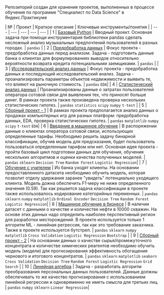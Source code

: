 Репозиторий создан для хранения проектов, выполненных в процессе обучения по программе "Специалист по Data Science" в Яндекс.Практикуме

| № | Проект | Краткое описание | Ключевые инструменты/понятия |
| --- | --- | --- | --- | --- |
| 1 | [Базовый Python](https://github.com/kruspe2009/yandex.praktikum_ds/tree/main/01%20-%20%D0%91%D0%B0%D0%B7%D0%BE%D0%B2%D1%8B%D0%B9%20Python) | Вводный проект. Основная задача при помощи инструментария библиотеки pandas сделать несложный анализ музыкальных предпочтений пользователей в разных городах. | `pandas` |
| 2 | [Предобработка данных](https://github.com/kruspe2009/yandex.praktikum_ds/tree/main/02%20-%20%D0%9F%D1%80%D0%B5%D0%B4%D0%BE%D0%B1%D1%80%D0%B0%D0%B1%D0%BE%D1%82%D0%BA%D0%B0%20%D0%B4%D0%B0%D0%BD%D0%BD%D1%8B%D1%85) | Фокус проекта - предобработка данных перед анализом. Задача - подготовить данные банка о клиентах для формулированиях выводов относительно вероятности возврата кредита потенциальными заемщиками. | `pandas` |
| 3 | [Исследовательский анализ данных](https://github.com/kruspe2009/yandex.praktikum_ds/tree/main/03%20-%20%D0%98%D1%81%D1%81%D0%BB%D0%B5%D0%B4%D0%BE%D0%B2%D0%B0%D1%82%D0%B5%D0%BB%D1%8C%D1%81%D0%BA%D0%B8%D0%B9%20%D0%B0%D0%BD%D0%B0%D0%BB%D0%B8%D0%B7%20%D0%B4%D0%B0%D0%BD%D0%BD%D1%8B%D1%85) | Фокус проекта - предобработка данных и последующий исследовательский анализ. Задача - проанализировать параметры объектов недвижимости и выявить те, что влияют на рыночную стоимость. | `pandas` `EDA`|
| 4 | [Статистический анализ данных](https://github.com/kruspe2009/yandex.praktikum_ds/tree/main/04%20-%20%D0%A1%D1%82%D0%B0%D1%82%D0%B8%D1%81%D1%82%D0%B8%D1%87%D0%B5%D1%81%D0%BA%D0%B8%D0%B9%20%D0%B0%D0%BD%D0%B0%D0%BB%D0%B8%D0%B7%20%D0%B4%D0%B0%D0%BD%D0%BD%D1%8B%D1%85) | Проанализированы данные о затратах пользователей оператора сотовой связи для выявления тех, что приносят больше денег. В рамках проекта также произведена проверка нескольких статистических гипотез. | `pandas` `statistics` `scipy` `numpy` `t-test` |
| 5 | [Сборный проект - 1](https://github.com/kruspe2009/yandex.praktikum_ds/tree/main/05%20-%20%D0%A1%D0%B1%D0%BE%D1%80%D0%BD%D1%8B%D0%B9%20%D0%BF%D1%80%D0%BE%D0%B5%D0%BA%D1%82%201) | В рамках проекта предполагается анализ данных о продажах компьютерных игр для разных платформ: предобработка данных, EDA, проверка статистических гипотез. | `pandas`  `matplotlib` `numpy` `scipy` `t-test` `EDA`|
| 6 | [Введение в машинное обучение](https://github.com/kruspe2009/yandex.praktikum_ds/tree/main/06%20-%20%D0%92%D0%B2%D0%B5%D0%B4%D0%B5%D0%BD%D0%B8%D0%B5%20%D0%B2%20%D0%BC%D0%B0%D1%88%D0%B8%D0%BD%D0%BD%D0%BE%D0%B5%20%D0%BE%D0%B1%D1%83%D1%87%D0%B5%D0%BD%D0%B8%D0%B5) | В распоряжении данные о клиентах оператора сотовой связи, использующих определенные тарифы. Необходимо решить задачу бинарной классификации, обучив модель для предсказания, будет пользователь пользоваться определенным тарифом или нет. Основная идея проекта - пройти базовый цикл подготовки данных для обучения, обучения нескольких алгоритмов и оценки качества полученных моделей. | `pandas`  `sklearn` `Decision Tree` `Random Forest` `Logistic Regression`|
| 7 | [Обучение с учителем](https://github.com/kruspe2009/yandex.praktikum_ds/tree/main/07%20-%20%D0%9E%D0%B1%D1%83%D1%87%D0%B5%D0%BD%D0%B8%D0%B5%20%D1%81%20%D1%83%D1%87%D0%B8%D1%82%D0%B5%D0%BB%D0%B5%D0%BC) | Из банка уходят клиенты. На основании предоставленного датасета необходимо обучить модель, которая позволит отделу удержания заранее "увидеть" потенциально уходящего клиента. Модель дожна обеспечить F1-меру не ниже определенного значения (0.59). Так как решается задача классификации в проекте также использовалось кодирование категорийных переменных. | `pandas`  `sklearn` `numpy` `matplotlib` `Ordinal Encoder` `Decision Tree` `Random Forest` `Logistic Regression`|
| 8 | [Машинное обучение в бизнесе](https://github.com/kruspe2009/yandex.praktikum_ds/tree/main/08%20-%20%D0%9C%D0%B0%D1%88%D0%B8%D0%BD%D0%BD%D0%BE%D0%B5%20%D0%BE%D0%B1%D1%83%D1%87%D0%B5%D0%BD%D0%B8%D0%B5%20%D0%B2%20%D0%B1%D0%B8%D0%B7%D0%BD%D0%B5%D1%81%D0%B5) | В наличии датасет с данными о качестве и количестве нефти в 10000 скважин. На основе этих данных надо определить наиболее перспективный регион для разработки месторождений. В проекте используется только 1 алгоритм ML - линейная регрессия, так как это требование заказчика. Также в проекте используется бутстреп. | `pandas`  `sklearn` `numpy` `matplotlib` `Сross Validation` `Logistic Regression` `Bootstrap` |
| 9 | [Сборный проект - 2](https://github.com/kruspe2009/yandex.praktikum_ds/tree/main/09%20-%20%D0%A1%D0%B1%D0%BE%D1%80%D0%BD%D1%8B%D0%B9%20%D0%BF%D1%80%D0%BE%D0%B5%D0%BA%D1%82%202) | На основании данных о качестве сырья/промежуточного концентрата и  количестве химических реагентов необходимо обучить модель (модели) для прогнозирования эффективность обогащения чернового и итогового концентратов.  | `pandas`  `sklearn` `matplotlib` `seaborn` `Сross Validation` `Decision Tree` `Random Forest` `Logistic Regression` `Grid Search` |
| 10 | [Линейная алгебра](https://github.com/kruspe2009/yandex.praktikum_ds/tree/main/10%20-%20%D0%9B%D0%B8%D0%BD%D0%B5%D0%B9%D0%BD%D0%B0%D1%8F%20%D0%B0%D0%BB%D0%B3%D0%B5%D0%B1%D1%80%D0%B0) | Задача - разработать алгоритм преобразования персональных данных пользователей. Данные должны обеспечивать то же качество прогнозирования с использованием линейной регрессии и одновременно не иметь смысла для третьих лиц. | `pandas` `numpy` `sklearn` `Linear Regression`|